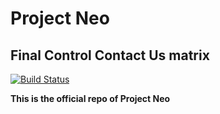 
# Project Neo 
## Final Control Contact Us matrix
[![Build Status](https://dev.azure.com/finalcontrol/Neo/_apis/build/status/Neo)](https://dev.azure.com/finalcontrol/Neo/_build/latest?definitionId=1)

**This is the official repo of Project Neo**
